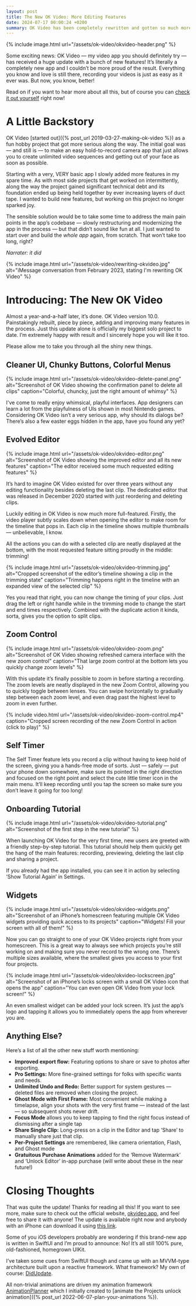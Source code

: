 ```yaml
---
layout: post
title: The New OK Video: More Editing Features
date: 2024-07-17 00:00:24 +0200
summary: OK Video has been completely rewritten and gotten so much more capable
---
```


{% include image.html url="/assets/ok-video/okvideo-header.png" %}

Some exciting news: OK Video — my video app you should definitely try — has received a huge update with a bunch of new features! It’s literally a completely new app and I couldn’t be more proud of the result. Everything you know and love is still there, recording your videos is just as easy as it ever was. But now, you know, better!

Read on if you want to hear more about all this, but of course you can [check it out yourself](https://okvideo.app/download) right now!

# A Little Backstory

OK Video [started out]({% post_url 2019-03-27-making-ok-video %}) as a fun hobby project that got more serious along the way. The initial goal was — and still is — to make an easy hold-to-record camera app that just allows you to create unlimited video sequences and getting out of your face as soon as possible.

Starting with a very, VERY basic app I slowly added more features in my spare time. As with most side projects that get worked on intermittently, along the way the project gained significant technical debt and its foundation ended up being held together by ever increasing layers of duct tape. I wanted to build new features, but working on this project no longer sparked joy.

The sensible solution would be to take some time to address the main pain points in the app’s codebase — slowly restructuring and modernizing the app in the process — but that didn’t sound like fun at all. I just wanted to start over and build the _whole app_ again, from scratch. That won’t take too long, right?

_Narrater: it did_

{% include image.html url="/assets/ok-video/rewriting-okvideo.jpg" alt="iMessage conversation from February 2023, stating I'm rewriting OK Video" %}

# Introducing: The New OK Video

Almost a year-and-a-half later, it’s done. OK Video version 10.0. Painstakingly rebuilt, piece by piece, adding and improving many features in the process. Just this update alone is officially my biggest solo project to date. I’m extremely happy with result and I sincerely hope you will like it too.

Please allow me to take you through all the shiny new things.

## Cleaner UI, Chunky Buttons, Colorful Menus

{% include image.html url="/assets/ok-video/okvideo-delete-panel.png" alt="Screenshot of OK Video showing the confirmation panel to delete all clips" caption="Colorful, chuncky, just the right amount of whimsy" %}

I've come to really enjoy whimsical, playful interfaces. App designers can learn a lot from the playfulness of UIs shown in most Nintendo games. Considering OK Video isn’t a very serious app, why should its dialogs be? There’s also a few easter eggs hidden in the app, have you found any yet?

## Evolved Editor

{% include image.html url="/assets/ok-video/okvideo-editor.png" alt="Screenshot of OK Video showing the improved editor and all its new features" caption="The editor received some much requested editing features" %}

It’s hard to imagine OK Video existed for over three years without any editing functionality besides deleting the last clip. The dedicated editor that was released in December 2020 started with just reordering and deleting clips.

Luckily editing in OK Video is now much more full-featured. Firstly, the video player subtly scales down when opening the editor to make room for the timeline that pops in. Each clip in the timeline shows multiple thumbnails — unbelievable, I know.

All the actions you can do with a selected clip are neatly displayed at the bottom, with the most requested feature sitting proudly in the middle: trimming!

{% include image.html url="/assets/ok-video/okvideo-trimming.jpg" alt="Cropped screenshot of the editor’s timeline showing a clip in the trimming state" caption="Trimming happens right in the timeline with an expanded view of the selected clip" %}

Yes you read that right, you can now change the timing of your clips. Just drag the left or right handle while in the trimming mode to change the start and end times respectively. Combined with the duplicate action it kinda, sorta, gives you the option to split clips.

## Zoom Control

{% include image.html url="/assets/ok-video/okvideo-zoom.png" alt="Screenshot of OK Video showing refreshed camera interface with the new zoom control" caption="That large zoom control at the bottom lets you quickly change zoom levels" %}

With this update it’s finally possible to zoom in before starting a recording. The zoom levels are neatly displayed in the new Zoom Control, allowing you to quickly toggle between lenses. You can swipe horizontally to gradually step between each zoom level, and even drag past the highest level to zoom in even further.

{% include video.html url="/assets/ok-video/okvideo-zoom-control.mp4" caption="Cropped screen recording of the new Zoom Control in action (click to play)" %}

## Self Timer

The Self Timer feature lets you record a clip without having to keep hold of the screen, giving you a hands-free mode of sorts. Just — safely — put your phone down somewhere, make sure its pointed in the right direction and focused on the right point and select the cute little timer icon in the main menu. It’ll keep recording until you tap the screen so make sure you don’t leave it going for too long!

## Onboarding Tutorial

{% include image.html url="/assets/ok-video/okvideo-tutorial.png" alt="Screenshot of the first step in the new tutorial" %}

When launching OK Video for the very first time, new users are greeted with a friendly step-by-step tutorial. This tutorial should help them quickly get the hang of the main features: recording, previewing, deleting the last clip and sharing a project.

If you already had the app installed, you can see it in action by selecting ‘Show Tutorial Again’ in Settings.

## Widgets

{% include image.html url="/assets/ok-video/okvideo-widgets.png" alt="Screenshot of an iPhone’s homescreen featuring multiple OK Video widgets providing quick access to its projects" caption="Widgets! Fill your screen with all of them!" %}

Now you can go straight to one of your OK Video projects right from your homescreen. This is a great way to always see which projects you’re still working on and making sure you never record to the wrong one. There’s multiple sizes available, where the smallest gives you access to your first four projects.

{% include image.html url="/assets/ok-video/okvideo-lockscreen.jpg" alt="Screenshot of an iPhone’s locks screen with a small OK Video icon that opens the app" caption="You can even open OK Video from your lock screen!" %}

An even smallest widget can be added your lock screen. It’s just the app’s logo and tapping it allows you to immediately opens the app from wherever you are.

## Anything Else?

Here’s a list of all the other new stuff worth mentioning:

- **Improved export flow:** Featuring options to share or save to photos after exporting.
- **Pro Settings:** More fine-grained settings for folks with specific wants and needs.
- **Unlimited Undo and Redo:** Better support for system gestures — deleted files are removed when closing the project.
- **Ghost Mode with First Frame:** Most convenient while making a timelapse, align your shots with the very first frame — instead of the last — so subsequent shots never drift.
- **Focus Mode** allows you to keep tapping to find the right focus instead of dismissing after a single tap
- **Share Single Clip:** Long-press on a clip in the Editor and tap ‘Share’ to manually share just that clip.
- **Per-Project Settings** are remembered, like camera orientation, Flash, and Ghost mode
- **Gratuitous Purchase Animations** added for the ‘Remove Watermark’ and ‘Unlock Editor’ in-app purchase (will write about these in the near future!)

# Closing Thoughts

That was quite the update! Thanks for reading all this! If you want to see more, make sure to check out the official website, [okvideo.app](https://okvideo.app), and feel free to share it with anyone! The update is available right now and anybody with an iPhone can download it using [this link](https://okvideo.app/download).

Some of you iOS developers probably are wondering if this brand-new app is written in SwiftUI and I’m proud to announce: No! It’s all still 100% pure, old-fashioned, homegrown UIKit.

I’ve taken some cues from SwiftUI though and came up with an MVVM-type architecture built upon a reactive framework. What framework? My own of course: [DidUpdate](https://github.com/PimCoumans/DidUpdate).

All non-trivial animations are driven my animation framework [AnimationPlanner](https://github.com/PimCoumans/AnimationPlanner) which I initially created to [animate the Projects unlock animation]({% post_url 2022-06-07-plan-your-animations %}).
